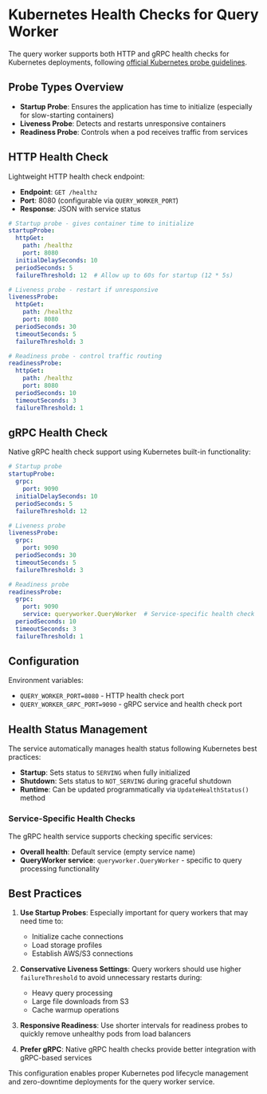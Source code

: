 # Kubernetes Health Checks for Query Worker

The query worker supports both HTTP and gRPC health checks for Kubernetes deployments, following [official Kubernetes probe guidelines](https://kubernetes.io/docs/tasks/configure-pod-container/configure-liveness-readiness-startup-probes/).

## Probe Types Overview

- **Startup Probe**: Ensures the application has time to initialize (especially for slow-starting containers)
- **Liveness Probe**: Detects and restarts unresponsive containers
- **Readiness Probe**: Controls when a pod receives traffic from services

## HTTP Health Check

Lightweight HTTP health check endpoint:
- **Endpoint**: `GET /healthz`
- **Port**: 8080 (configurable via `QUERY_WORKER_PORT`)
- **Response**: JSON with service status

```yaml
# Startup probe - gives container time to initialize
startupProbe:
  httpGet:
    path: /healthz
    port: 8080
  initialDelaySeconds: 10
  periodSeconds: 5
  failureThreshold: 12  # Allow up to 60s for startup (12 * 5s)

# Liveness probe - restart if unresponsive
livenessProbe:
  httpGet:
    path: /healthz
    port: 8080
  periodSeconds: 30
  timeoutSeconds: 5
  failureThreshold: 3

# Readiness probe - control traffic routing
readinessProbe:
  httpGet:
    path: /healthz
    port: 8080
  periodSeconds: 10
  timeoutSeconds: 3
  failureThreshold: 1
```

## gRPC Health Check

Native gRPC health check support using Kubernetes built-in functionality:

```yaml
# Startup probe
startupProbe:
  grpc:
    port: 9090
  initialDelaySeconds: 10
  periodSeconds: 5
  failureThreshold: 12

# Liveness probe  
livenessProbe:
  grpc:
    port: 9090
  periodSeconds: 30
  timeoutSeconds: 5
  failureThreshold: 3

# Readiness probe
readinessProbe:
  grpc:
    port: 9090
    service: queryworker.QueryWorker  # Service-specific health check
  periodSeconds: 10
  timeoutSeconds: 3
  failureThreshold: 1
```

## Configuration

Environment variables:
- `QUERY_WORKER_PORT=8080` - HTTP health check port  
- `QUERY_WORKER_GRPC_PORT=9090` - gRPC service and health check port

## Health Status Management

The service automatically manages health status following Kubernetes best practices:

- **Startup**: Sets status to `SERVING` when fully initialized
- **Shutdown**: Sets status to `NOT_SERVING` during graceful shutdown
- **Runtime**: Can be updated programmatically via `UpdateHealthStatus()` method

### Service-Specific Health Checks

The gRPC health service supports checking specific services:

- **Overall health**: Default service (empty service name)
- **QueryWorker service**: `queryworker.QueryWorker` - specific to query processing functionality

## Best Practices

1. **Use Startup Probes**: Especially important for query workers that may need time to:
   - Initialize cache connections
   - Load storage profiles
   - Establish AWS/S3 connections

2. **Conservative Liveness Settings**: Query workers should use higher `failureThreshold` to avoid unnecessary restarts during:
   - Heavy query processing
   - Large file downloads from S3
   - Cache warmup operations

3. **Responsive Readiness**: Use shorter intervals for readiness probes to quickly remove unhealthy pods from load balancers

4. **Prefer gRPC**: Native gRPC health checks provide better integration with gRPC-based services

This configuration enables proper Kubernetes pod lifecycle management and zero-downtime deployments for the query worker service.